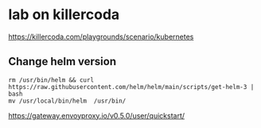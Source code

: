 
#  lab on killercoda

https://killercoda.com/playgrounds/scenario/kubernetes    

##  Change helm version
```
rm /usr/bin/helm && curl https://raw.githubusercontent.com/helm/helm/main/scripts/get-helm-3 | bash
mv /usr/local/bin/helm  /usr/bin/

```



https://gateway.envoyproxy.io/v0.5.0/user/quickstart/       


